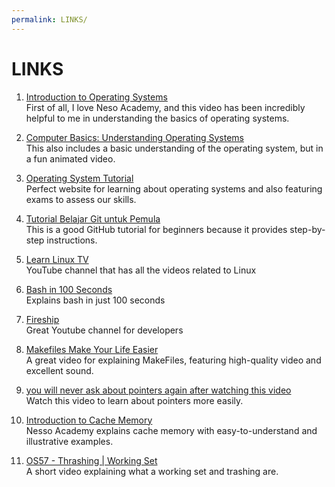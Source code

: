 ```yaml
---
permalink: LINKS/
---
```


# LINKS

1. [Introduction to Operating Systems](https://youtu.be/vBURTt97EkA?si=wlejqml6JG3iyL3R)<br>
First of all, I love Neso Academy, and this video has been incredibly helpful to me in understanding the basics of operating systems.

2. [Computer Basics: Understanding Operating Systems](https://youtu.be/fkGCLIQx1MI?si=HCHo_DUbbUNTZKkI)<br>
This also includes a basic understanding of the operating system, but in a fun animated video.

3. [Operating System Tutorial](https://www.tutorialspoint.com/operating_system/index.htm)<br>
Perfect website for learning about operating systems and also featuring exams to assess our skills.

4. [Tutorial Belajar Git untuk Pemula](https://www.petanikode.com/tutorial/git/)<br>
This is a good GitHub tutorial for beginners because it provides step-by-step instructions.

5. [Learn Linux TV ](https://www.youtube.com/@LearnLinuxTV)<br>
YouTube channel that has all the videos related to Linux

6. [Bash in 100 Seconds]( https://youtu.be/I4EWvMFj37g?si=SXre1vRthWVsJOfo)<br>
Explains bash in just 100 seconds

7. [Fireship](https://youtube.com/@Fireship?si=xWP3np_O0FVbtTyI)<br>
Great Youtube channel for developers

8. [Makefiles Make Your Life Easier](https://youtu.be/yWLkyN_Satk?si=FF1JFVeUNSZugBeK)<br>
A great video for explaining MakeFiles, featuring high-quality video and excellent sound.

9. [you will never ask about pointers again after watching this video](https://youtu.be/2ybLD6_2gKM?si=keHoQ0T-F4o48KEx)<br>
Watch this video to learn about pointers more easily.

10. [Introduction to Cache Memory](https://youtu.be/Ez_kyBS-y5w?si=CIV3gxnLLBDiXlzN)<br>
Nesso Academy explains cache memory with easy-to-understand and illustrative examples.

11. [OS57 - Thrashing | Working Set](https://youtu.be/cmloi8NSQgk?si=4bMk92wuwqATRKCH)<br>
A short video explaining what a working set and trashing are.
